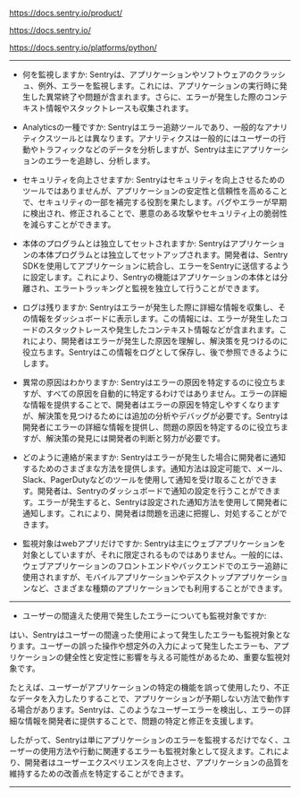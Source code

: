 
https://docs.sentry.io/product/

https://docs.sentry.io/

https://docs.sentry.io/platforms/python/

---

- 何を監視しますか: Sentryは、アプリケーションやソフトウェアのクラッシュ、例外、エラーを監視します。これには、アプリケーションの実行時に発生した異常終了や問題が含まれます。さらに、エラーが発生した際のコンテキスト情報やスタックトレースも収集されます。

- Analyticsの一種ですか: Sentryはエラー追跡ツールであり、一般的なアナリティクスツールとは異なります。アナリティクスは一般的にはユーザーの行動やトラフィックなどのデータを分析しますが、Sentryは主にアプリケーションのエラーを追跡し、分析します。

- セキュリティを向上させますか: Sentryはセキュリティを向上させるためのツールではありませんが、アプリケーションの安定性と信頼性を高めることで、セキュリティの一部を補完する役割を果たします。バグやエラーが早期に検出され、修正されることで、悪意のある攻撃やセキュリティ上の脆弱性を減らすことができます。

- 本体のプログラムとは独立してセットされますか: Sentryはアプリケーションの本体プログラムとは独立してセットアップされます。開発者は、Sentry SDKを使用してアプリケーションに統合し、エラーをSentryに送信するように設定します。これにより、Sentryの機能はアプリケーションの本体とは分離され、エラートラッキングと監視を独立して行うことができます。

- ログは残りますか: Sentryはエラーが発生した際に詳細な情報を収集し、その情報をダッシュボードに表示します。この情報には、エラーが発生したコードのスタックトレースや発生したコンテキスト情報などが含まれます。これにより、開発者はエラーが発生した原因を理解し、解決策を見つけるのに役立ちます。Sentryはこの情報をログとして保存し、後で参照できるようにします。

- 異常の原因はわかりますか: Sentryはエラーの原因を特定するのに役立ちますが、すべての原因を自動的に特定するわけではありません。エラーの詳細な情報を提供することで、開発者はエラーの原因を特定しやすくなりますが、解決策を見つけるためには追加の分析やデバッグが必要です。Sentryは開発者にエラーの詳細な情報を提供し、問題の原因を特定するのに役立ちますが、解決策の発見には開発者の判断と努力が必要です。

- どのように連絡が来ますか: Sentryはエラーが発生した場合に開発者に通知するためのさまざまな方法を提供します。通知方法は設定可能で、メール、Slack、PagerDutyなどのツールを使用して通知を受け取ることができます。開発者は、Sentryのダッシュボードで通知の設定を行うことができます。エラーが発生すると、Sentryは設定された通知方法を使用して開発者に通知します。これにより、開発者は問題を迅速に把握し、対処することができます。

- 監視対象はwebアプリだけですか: Sentryは主にウェブアプリケーションを対象としていますが、それに限定されるものではありません。一般的には、ウェブアプリケーションのフロントエンドやバックエンドでのエラー追跡に使用されますが、モバイルアプリケーションやデスクトップアプリケーションなど、さまざまな種類のアプリケーションでも利用することができます。

---

- ユーザーの間違えた使用で発生したエラーについても監視対象ですか: 

はい、Sentryはユーザーの間違った使用によって発生したエラーも監視対象となります。ユーザーの誤った操作や想定外の入力によって発生したエラーも、アプリケーションの健全性と安定性に影響を与える可能性があるため、重要な監視対象です。

たとえば、ユーザーがアプリケーションの特定の機能を誤って使用したり、不正なデータを入力したりすることで、アプリケーションが予期しない方法で動作する場合があります。Sentryは、このようなユーザーエラーを検出し、エラーの詳細な情報を開発者に提供することで、問題の特定と修正を支援します。

したがって、Sentryは単にアプリケーションのエラーを監視するだけでなく、ユーザーの使用方法や行動に関連するエラーも監視対象として捉えます。これにより、開発者はユーザーエクスペリエンスを向上させ、アプリケーションの品質を維持するための改善点を特定することができます。

---
